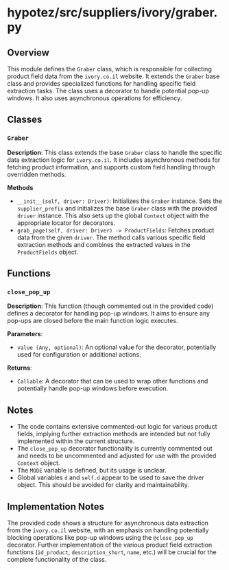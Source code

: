 # hypotez/src/suppliers/ivory/graber.py

## Overview

This module defines the `Graber` class, which is responsible for collecting product field data from the `ivory.co.il` website.  It extends the `Graber` base class and provides specialized functions for handling specific field extraction tasks.  The class uses a decorator to handle potential pop-up windows.  It also uses asynchronous operations for efficiency.


## Classes

### `Graber`

**Description**: This class extends the base `Graber` class to handle the specific data extraction logic for `ivory.co.il`.  It includes asynchronous methods for fetching product information, and supports custom field handling through overridden methods.

**Methods**

- `__init__(self, driver: Driver)`: Initializes the `Graber` instance.  Sets the `supplier_prefix` and initializes the base `Graber` class with the provided `driver` instance. This also sets up the global `Context` object with the appropriate locator for decorators.
- `grab_page(self, driver: Driver) -> ProductFields`: Fetches product data from the given `driver`.  The method calls various specific field extraction methods and combines the extracted values in the `ProductFields` object.

## Functions

### `close_pop_up`


**Description**:  This function (though commented out in the provided code) defines a decorator for handling pop-up windows.  It aims to ensure any pop-ups are closed before the main function logic executes.


**Parameters**:
- `value (Any, optional)`: An optional value for the decorator, potentially used for configuration or additional actions.


**Returns**:
- `Callable`: A decorator that can be used to wrap other functions and potentially handle pop-up windows before execution.

## Notes

* The code contains extensive commented-out logic for various product fields, implying further extraction methods are intended but not fully implemented within the current structure.
* The `close_pop_up` decorator functionality is currently commented out and needs to be uncommented and adjusted for use with the provided `Context` object.
* The `MODE` variable is defined, but its usage is unclear.
* Global variables `d` and `self.d` appear to be used to save the driver object. This should be avoided for clarity and maintainability.

## Implementation Notes

The provided code shows a structure for asynchronous data extraction from the `ivory.co.il` website, with an emphasis on handling potentially blocking operations like pop-up windows using the `@close_pop_up` decorator.  Further implementation of the various product field extraction functions (`id_product`, `description_short`, `name`, etc.) will be crucial for the complete functionality of the class.